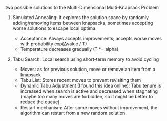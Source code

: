 two possible solutions to the Multi-Dimensional Multi-Knapsack Problem 

1. Simulated Annealing: 
It explores the solution space by randomly adding/removing items between knapsacks, sometimes accepting worse solutions to escape local optima

   - Acceptance: Always accepts improvements; accepts worse moves with probability exp(Δvalue / T)
   - Temperature decreases gradually (T *= alpha)

1. Tabu Search:
Local search using short-term memory to avoid cycling

   - Moves: as for previous solution, move or remove an item from a knapsack
   - Tabu List: Stores recent moves to prevent revisiting them
   - Dynamic Tabu Adjustment (I found this idea online): Tabu tenure is increased when search is active and decreased when stagnating (maybe too many moves are forbidden, so it might be better to reduce the queue)
   - Restart mechanism: After some moves without improvement, the algorithm can restart from a new random solution